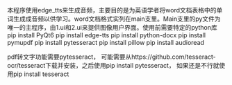 本程序使用edge_tts来生成音频，主要目的是为英语学者将word文档表格中的单词生成成音频以供学习。word文档格式实列在main支里。Main支里的py文件为唯一的主程序，由1.ui和2.ui来提供图像用户界面。使用前需要特定的python库
pip install PyQt6
pip install edge-tts
pip install python-docx
pip install pymupdf
pip install pytesseract
pip install pillow
pip install audioread

pdf转文字功能需要pytesseract， 可能需要从https://github.com/tesseract-ocr/tesseract下载并安装，之后使用pip install pytesseract， 如果还是不行就使用pip install tesseract
